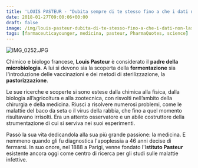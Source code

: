 ```yaml
---
title: 'LOUIS PASTEUR - "Dubita sempre di te stesso fino a che i dati non lasciano spazio a dubbi"'
date: 2018-01-27T09:00:06+00:00
draft: false
image: /img/louis-pasteur-dubita-di-te-stesso-fino-a-che-i-dati-non-lasciano-spazio-a-dubbi.md/img_0252.jpg
tags: [farmaceuticayounger, medicina, pasteur, PharmaQuotes, science]
---
```


![IMG_0252.JPG](/img/louis-pasteur-dubita-di-te-stesso-fino-a-che-i-dati-non-lasciano-spazio-a-dubbi.md/img_0252.jpg)

Chimico e biologo francese, **Louis Pasteur** è considerato il **padre della microbiologia**. A lui si devono sia la scoperta della **fermentazione** sia l'introduzione delle vaccinazioni e dei metodi di sterilizzazione, la **pastorizzazione**.

Le sue ricerche e scoperte si sono estese dalla chimica alla fisica, dalla biologia all’agricoltura e alla zootecnica, con risvolti nell’ambito della chirurgia e della medicina. Riuscì a risolvere numerosi problemi, come le malattie del baco da seta o il virus della rabbia, che fino a quel momento risultavano irrisolti. Era un attento osservatore e un abile costruttore della strumentazione di cui si serviva nei suoi esperimenti.

Passò la sua vita dedicandola alla sua più grande passione: la medicina. E nemmeno quando gli fu diagnostica l'apoplessia a 46 anni decise di fermarsi. In suo onore, nel 1888 a Parigi, venne fondato l'I**stituto Pasteur** esistente ancora oggi come centro di ricerca per gli studi sulle malattie infettive.